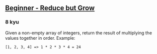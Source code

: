 <h2><a href=https://www.codewars.com/kata/57f780909f7e8e3183000078/train/javascript target="_blank">Beginner - Reduce but Grow</a></h2><h3>8 kyu</h3><p>Given a non-empty array of integers, return the result of multiplying the values together in order. Example:</p><pre><code>[1, 2, 3, 4] =&gt; 1 * 2 * 3 * 4 = 24</code></pre>